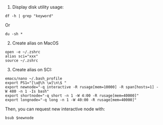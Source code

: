 1. Display disk utility usage:
```
df -h | grep "keyword"
```
Or
```
du -sh *
```

2.	Create alias on MacOS
```
open -e ~/.zshrc
alias sci="xxx"
source ~/.zshrc
```

3. Create alias on SCI:
```
emacs/nano ~/.bash_profile
export PS1="[\u@\h \w]\n\$ "
export newnode="-q interactive -R rusage[mem=10000] -R span[hosts=1] -W 480 -n 1 -Is bash"
export shortnode="-q short -n 1 -W 4:00 -R rusage[mem=40000]"
export longnode="-q long -n 1 -W 40:00 -R rusage[mem=40000]"
```
Then, you can request new interactive node with:
```
bsub $newnode
```
